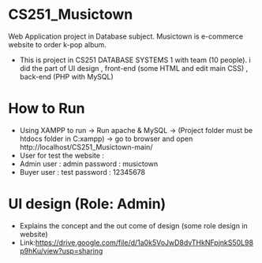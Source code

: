 # CS251_Musictown
Web Application project in Database subject. Musictown is e-commerce website to order k-pop album.

- This is project in CS251 DATABASE SYSTEMS 1 with team (10 people).
i did the part of UI design , front-end (some HTML and edit main CSS) , back-end (PHP with MySQL)

# How to Run
- Using XAMPP to run -> Run apache & MySQL -> (Project folder must be htdocs folder in C:xampp) 
-> go to browser and open http://localhost/CS251_Musictown-main/
- User for test the website :
- Admin user : admin password : musictown
- Buyer user : test password : 12345678

# UI design (Role: Admin)
- Explains the concept and the out come of design (some role design in website)
- Link:https://drive.google.com/file/d/1a0k5VoJwD8dvTHkNFpjnkS50L98p9hKu/view?usp=sharing

